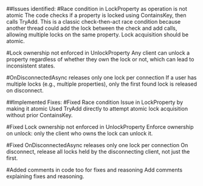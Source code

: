 ##Issues identified:
#Race condition in LockProperty as operation is not atomic
The code checks if a property is locked using ContainsKey, then calls TryAdd. This is a classic check-then-act race condition because another thread could add the lock between the check and add calls, allowing multiple locks on the same property. Lock acquisition should be atomic.

#Lock ownership not enforced in UnlockProperty
Any client can unlock a property regardless of whether they own the lock or not, which can lead to inconsistent states.

#OnDisconnectedAsync releases only one lock per connection
If a user has multiple locks (e.g., multiple properties), only the first found lock is released on disconnect.



##Implemented Fixes:
#Fixed Race condition Issue in LockProperty by making it atomic
Used TryAdd directly to attempt atomic lock acquisition without prior ContainsKey.

#Fixed Lock ownership not enforced in UnlockProperty
Enforce ownership on unlock: only the client who owns the lock can unlock it.

#Fixed OnDisconnectedAsync releases only one lock per connection
On disconnect, release all locks held by the disconnecting client, not just the first.

#Added comments in code too for fixes and reasoning
Add comments explaining fixes and reasoning.

